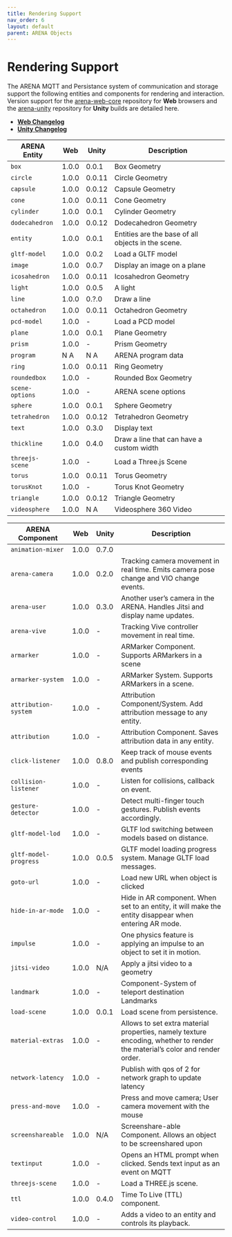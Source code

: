 ```yaml
---
title: Rendering Support
nav_order: 6
layout: default
parent: ARENA Objects
---
```


# Rendering Support

The ARENA MQTT and Persistance system of communication and storage support the following entities and components for rendering and interaction. Version support for the [arena-web-core](https://github.com/arenaxr/arena-web-core) repository for **Web** browsers and the [arena-unity](https://github.com/arenaxr/arena-unity) repository for **Unity** builds are detailed here.

- [**Web Changelog**](https://github.com/arenaxr/arena-web-core/blob/master/CHANGELOG.md)
- [**Unity Changelog**](https://github.com/arenaxr/arena-unity/blob/main/CHANGELOG.md)

| ARENA Entity    | Web   | Unity  | Description                                        |
| --------------- | ----- | ------ | -------------------------------------------------- |
| `box`           | 1.0.0 | 0.0.1  | Box Geometry                                       |
| `circle`        | 1.0.0 | 0.0.11 | Circle Geometry                                    |
| `capsule`       | 1.0.0 | 0.0.12 | Capsule Geometry                                   |
| `cone`          | 1.0.0 | 0.0.11 | Cone Geometry                                      |
| `cylinder`      | 1.0.0 | 0.0.1  | Cylinder Geometry                                  |
| `dodecahedron`  | 1.0.0 | 0.0.12 | Dodecahedron Geometry                              |
| `entity`        | 1.0.0 | 0.0.1  | Entities are the base of all objects in the scene. |
| `gltf-model`    | 1.0.0 | 0.0.2  | Load a GLTF model                                  |
| `image`         | 1.0.0 | 0.0.7  | Display an image on a plane                        |
| `icosahedron`   | 1.0.0 | 0.0.11 | Icosahedron Geometry                               |
| `light`         | 1.0.0 | 0.0.5  | A light                                            |
| `line`          | 1.0.0 | 0.?.0  | Draw a line                                        |
| `octahedron`    | 1.0.0 | 0.0.11 | Octahedron Geometry                                |
| `pcd-model`     | 1.0.0 | -      | Load a PCD model                                   |
| `plane`         | 1.0.0 | 0.0.1  | Plane Geometry                                     |
| `prism`         | 1.0.0 | -      | Prism Geometry                                     |
| `program`       | N A   | N A    | ARENA program data                                 |
| `ring`          | 1.0.0 | 0.0.11 | Ring Geometry                                      |
| `roundedbox`    | 1.0.0 | -      | Rounded Box Geometry                               |
| `scene-options` | 1.0.0 | -      | ARENA scene options                                |
| `sphere`        | 1.0.0 | 0.0.1  | Sphere Geometry                                    |
| `tetrahedron`   | 1.0.0 | 0.0.12 | Tetrahedron Geometry                               |
| `text`          | 1.0.0 | 0.3.0  | Display text                                       |
| `thickline`     | 1.0.0 | 0.4.0  | Draw a line that can have a custom width           |
| `threejs-scene` | 1.0.0 | -      | Load a Three.js Scene                              |
| `torus`         | 1.0.0 | 0.0.11 | Torus Geometry                                     |
| `torusKnot`     | 1.0.0 | -      | Torus Knot Geometry                                |
| `triangle`      | 1.0.0 | 0.0.12 | Triangle Geometry                                  |
| `videosphere`   | 1.0.0 | N A    | Videosphere 360 Video                              |

| ARENA Component       | Web   | Unity | Description                                                                                                                |
| --------------------- | ----- | ----- | -------------------------------------------------------------------------------------------------------------------------- |
| `animation-mixer`     | 1.0.0 | 0.7.0 |                                                                                                                           |
| `arena-camera`        | 1.0.0 | 0.2.0 | Tracking camera movement in real time. Emits camera pose change and VIO change events.                                     |
| `arena-user`          | 1.0.0 | 0.3.0 | Another user’s camera in the ARENA. Handles Jitsi and display name updates.                                                |
| `arena-vive`          | 1.0.0 | -     | Tracking Vive controller movement in real time.                                                                            |
| `armarker`            | 1.0.0 | -     | ARMarker Component. Supports ARMarkers in a scene                                                                          |
| `armarker-system`     | 1.0.0 | -     | ARMarker System. Supports ARMarkers in a scene.                                                                            |
| `attribution-system`  | 1.0.0 | -     | Attribution Component/System. Add attribution message to any entity.                                                       |
| `attribution`         | 1.0.0 | -     | Attribution Component. Saves attribution data in any entity.                                                               |
| `click-listener`      | 1.0.0 | 0.8.0 | Keep track of mouse events and publish corresponding events                                                                |
| `collision-listener`  | 1.0.0 | -     | Listen for collisions, callback on event.                                                                                  |
| `gesture-detector`    | 1.0.0 | -     | Detect multi-finger touch gestures. Publish events accordingly.                                                            |
| `gltf-model-lod`      | 1.0.0 | -     | GLTF lod switching between models based on distance.                                                                       |
| `gltf-model-progress` | 1.0.0 | 0.0.5 | GLTF model loading progress system. Manage GLTF load messages.                                                             |
| `goto-url`            | 1.0.0 | -     | Load new URL when object is clicked                                                                                        |
| `hide-in-ar-mode`     | 1.0.0 | -     | Hide in AR component. When set to an entity, it will make the entity disappear when entering AR mode.                      |
| `impulse`             | 1.0.0 | -     | One physics feature is applying an impulse to an object to set it in motion.                                               |
| `jitsi-video`         | 1.0.0 | N/A   | Apply a jitsi video to a geometry                                                                                          |
| `landmark`            | 1.0.0 | -     | Component-System of teleport destination Landmarks                                                                         |
| `load-scene`          | 1.0.0 | 0.0.1 | Load scene from persistence.                                                                                               |
| `material-extras`     | 1.0.0 | -     | Allows to set extra material properties, namely texture encoding, whether to render the material’s color and render order. |
| `network-latency`     | 1.0.0 | -     | Publish with qos of 2 for network graph to update latency                                                                  |
| `press-and-move`      | 1.0.0 | -     | Press and move camera; User camera movement with the mouse                                                                 |
| `screenshareable`     | 1.0.0 | N/A   | Screenshare-able Component. Allows an object to be screenshared upon                                                       |
| `textinput`           | 1.0.0 | -     | Opens an HTML prompt when clicked. Sends text input as an event on MQTT                                                    |
| `threejs-scene`       | 1.0.0 | -     | Load a THREE.js scene.                                                                                                     |
| `ttl`                 | 1.0.0 | 0.4.0 | Time To Live (TTL) component.                                                                                              |
| `video-control`       | 1.0.0 | -     | Adds a video to an entity and controls its playback.                                                                       |
